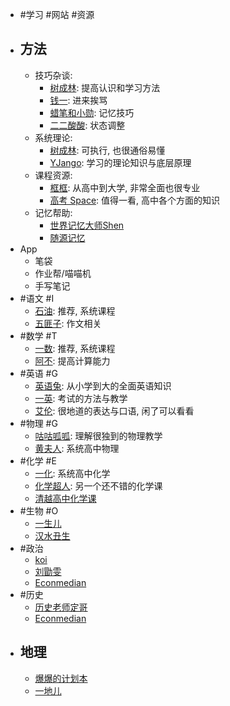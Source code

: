 - #学习 #网站 #资源
- ## 方法
	- 技巧杂谈:
		- [树成林](https://www.bilibili.com/video/BV1X3411k7CX/): 提高认识和学习方法
		- [钱一](https://space.bilibili.com/180322556?spm_id_from=333.337.0.0): 进来挨骂
		- [蜡笔和小勋](https://www.bilibili.com/video/BV14b411h7FM/?vd_source=b50bf99a218887e785dac60c16684ed3): 记忆技巧
		- [二二酸酸](https://www.bilibili.com/video/BV1X3411k7CX/?vd_source=b50bf99a218887e785dac60c16684ed3): 状态调整
	- 系统理论:
		- [树成林](https://www.bilibili.com/video/BV15A411g764/?spm_id_from=333.999.0.0): 可执行, 也很通俗易懂
		- [YJango](https://www.bilibili.com/video/BV1LU4y1g7no/?vd_source=b50bf99a218887e785dac60c16684ed3): 学习的理论知识与底层原理
	- 课程资源:
		- [框框](https://www.bilibili.com/festival/kaixuejiehuotujian?bvid=BV1rY4y1T7Lk&spm_id_from=333.999.0.0): 从高中到大学, 非常全面也很专业
		- [高考 Space](https://space.bilibili.com/273396101?spm_id_from=333.337.0.0): 值得一看, 高中各个方面的知识
	- 记忆帮助:
		- [世界记忆大师Shen](https://space.bilibili.com/430410002?spm_id_from=333.337.0.0)
		- [随源记忆](https://space.bilibili.com/23752489?spm_id_from=333.337.0.0)
- App
	- 笔袋
	- 作业帮/喵喵机
	- 手写笔记
- #语文 #I
	- [石油](https://www.bilibili.com/video/BV1FV4y1h7LT/?spm_id_from=333.788&vd_source=b50bf99a218887e785dac60c16684ed3): 推荐, 系统课程
	- [五匪子](https://www.bilibili.com/cheese/play/ss1242?csource=Hp_searchresult&spm_id_from=333.337.0.0): 作文相关
- #数学 #T
	- [一数](https://www.bilibili.com/video/BV1AM4y1j77u/?spm_id_from=333.788&vd_source=b50bf99a218887e785dac60c16684ed3): 推荐, 系统课程
	- [阿不](https://www.bilibili.com/cheese/play/ss1342?csource=private_space_class_null&spm_id_from=333.999.0.0): 提高计算能力
- #英语 #G
	- [英语兔](https://space.bilibili.com/483162496?spm_id_from=333.999.0.0): 从小学到大的全面英语知识
	- [一英](https://space.bilibili.com/632207543?spm_id_from=333.337.0.0): 考试的方法与教学
	- [艾伦](https://www.bilibili.com/cheese/play/ss1060?csource=private_space_class_null&spm_id_from=333.999.0.0): 很地道的表达与口语, 闲了可以看看
- #物理 #G
	- [咕咕呱呱](https://space.bilibili.com/627552701/?spm_id_from=333.999.0.0): 理解很独到的物理教学
	- [黄夫人](https://space.bilibili.com/23630128?spm_id_from=333.337.0.0): 系统高中物理
- #化学 #E
	- [一化](https://space.bilibili.com/1526560679?spm_id_from=333.337.0.0): 系统高中化学
	- [化学超人](https://space.bilibili.com/416601949?spm_id_from=333.337.0.0): 另一个还不错的化学课
	- [清越高中化学课](https://space.bilibili.com/1407319999/)
- #生物 #O
	- [一生儿](https://space.bilibili.com/2036187097?spm_id_from=333.999.0.0)
	- [汉水丑生](https://space.bilibili.com/519546088)
- #政治
	- [koi](https://www.bilibili.com/video/BV1if4y1o7BC/?vd_source=b50bf99a218887e785dac60c16684ed3)
	- [刘勖雯](https://www.bilibili.com/video/BV1Ag411R7Ls/?vd_source=b50bf99a218887e785dac60c16684ed3)
	- [Econmedian](https://space.bilibili.com/429913769)
- #历史
	- [历史老师定哥](https://space.bilibili.com/321084528/?spm_id_from=333.999.0.0)
	- [Econmedian](https://space.bilibili.com/429913769)
- ## 地理
	- [爆爆的计划本](https://space.bilibili.com/1321920893/?spm_id_from=333.999.0.0)
	- [一地儿](https://space.bilibili.com/1231108399?spm_id_from=333.337.search-card.all.click)